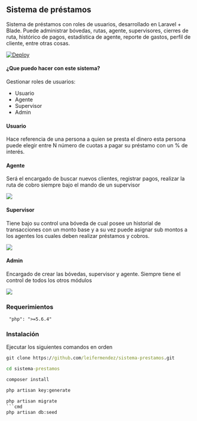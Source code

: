 ## Sistema de préstamos

Sistema de préstamos con roles de usuarios, desarrollado en Laravel + Blade. Puede administrar bóvedas, rutas, agente, supervisores, cierres de ruta, histórico de pagos, estadística de agente, reporte de gastos, perfil de cliente, entre otras cosas.

[![Deploy](https://www.herokucdn.com/deploy/button.svg)](https://heroku.com/deploy)

#### ¿Que puedo hacer con este sistema?

Gestionar roles de usuarios:
- Usuario
- Agente
- Supervisor
- Admin

#### Usuario
Hace referencia de una persona a quien se presta el dinero esta persona puede elegir entre N número de cuotas a pagar su préstamo con un % de interés.

#### Agente
Será el encargado de buscar nuevos clientes, registrar pagos, realizar la ruta de cobro siempre bajo el mando de un supervisor

![](https://i.imgur.com/kbvwudQ.gif)

#### Supervisor
Tiene bajo su control una bóveda de cual posee un historial de transacciones con un monto base y a su vez puede asignar sub montos a los agentes los cuales deben realizar préstamos y cobros.

![](https://i.imgur.com/DdkdJds.gif)

#### Admin
Encargado de crear las bóvedas, supervisor y agente. Siempre tiene el control de todos los otros módulos

![](https://i.imgur.com/KAX76ui.gif)

### Requerimientos
```
 "php": ">=5.6.4"
```

### Instalación
Ejecutar los siguientes comandos en orden
```cmd
git clone https://github.com/leifermendez/sistema-prestamos.git
```
```cmd
cd sistema-prestamos
```
```cmd
composer install
```
```cmd
php artisan key:generate
```
```cmd
php artisan migrate
```cmd
php artisan db:seed
```
